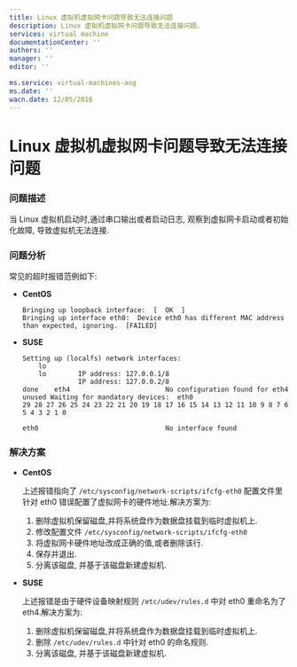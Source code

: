 ```yaml
---
title: Linux 虚拟机虚拟网卡问题导致无法连接问题
description: Linux 虚拟机虚拟网卡问题导致无法连接问题。
services: virtual machine
documentationCenter: ''
authors: ''
manager: ''
editor: ''

ms.service: virtual-machines-aog
ms.date: ''
wacn.date: 12/05/2016
---
```


# Linux 虚拟机虚拟网卡问题导致无法连接问题 #

### 问题描述 ###

当 Linux 虚拟机启动时,通过串口输出或者启动日志, 观察到虚拟网卡启动或者初始化故障, 导致虚拟机无法连接.

### 问题分析 ###

常见的超时报错范例如下:

- **CentOS**

    ```
    Bringing up loopback interface:  [  OK  ]
    Bringing up interface eth0:  Device eth0 has different MAC address than expected, ignoring.  [FAILED]
    ```

- **SUSE**

    ```
    Setting up (localfs) network interfaces:
        lo        
        lo        IP address: 127.0.0.1/8   
                  IP address: 127.0.0.2/8   
    done   	eth4      		            No configuration found for eth4
    unused Waiting for mandatory devices:  eth0 
    29 28 27 26 25 24 23 22 21 20 19 18 17 16 15 14 13 12 11 10 9 8 7 6 5 4 3 2 1 0 

    eth0                                No interface found		
    ```

### 解决方案 ###

- **CentOS**

    上述报错指向了 `/etc/sysconfig/network-scripts/ifcfg-eth0` 配置文件里针对 eth0 错误配置了虚拟网卡的硬件地址.解决方案为:

    1. 删除虚拟机保留磁盘,并将系统盘作为数据盘挂载到临时虚拟机上.
    2. 修改配置文件 `/etc/sysconfig/network-scripts/ifcfg-eth0`
    3. 将虚拟网卡硬件地址改成正确的值,或者删除该行.
    4. 保存并退出.
    5. 分离该磁盘, 并基于该磁盘新建虚拟机.

- **SUSE**

    上述报错是由于硬件设备映射规则 `/etc/udev/rules.d` 中对 eth0 重命名为了 eth4.解决方案为:

    1. 删除虚拟机保留磁盘,并将系统盘作为数据盘挂载到临时虚拟机上.
    2. 删除 `/etc/udev/rules.d` 中针对 eth0 的命名规则.
    3. 分离该磁盘, 并基于该磁盘新建虚拟机.